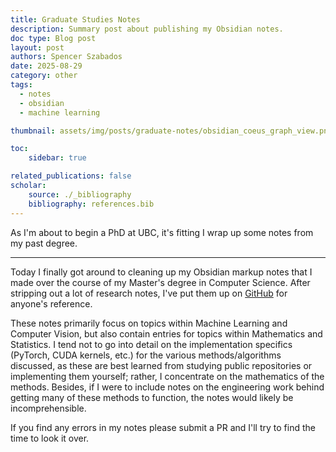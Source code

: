 ```yaml
---
title: Graduate Studies Notes
description: Summary post about publishing my Obsidian notes.
doc type: Blog post
layout: post
authors: Spencer Szabados
date: 2025-08-29
category: other
tags:
  - notes
  - obsidian
  - machine learning

thumbnail: assets/img/posts/graduate-notes/obsidian_coeus_graph_view.png

toc:
    sidebar: true

related_publications: false
scholar: 
    source: ./_bibliography
    bibliography: references.bib
---
```


As I'm about to begin a PhD at UBC, it's fitting I wrap up some notes from my past degree.

---

Today I finally got around to cleaning up my Obsidian markup notes that I made over the course of my Master's degree in Computer Science. After stripping out a lot of research notes, I've put them up on [GitHub](https://github.com/SpencerSzabados/Coeus) for anyone's reference.

These notes primarily focus on topics within Machine Learning and Computer Vision, but also contain entries for topics within Mathematics and Statistics. I tend not to go into detail on the implementation specifics (PyTorch, CUDA kernels, etc.) for the various methods/algorithms discussed, as these are best learned from studying public repositories or implementing them yourself; rather, I concentrate on the mathematics of the methods. Besides, if I were to include notes on the engineering work behind getting many of these methods to function, the notes would likely be incomprehensible.

If you find any errors in my notes please submit a PR and I'll try to find the time to look it over.